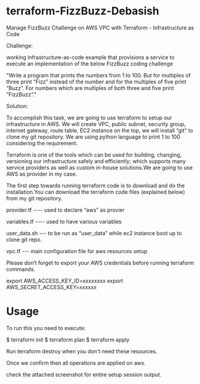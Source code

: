 # terraform-FizzBuzz-Debasish
Manage FizzBuzz Challenge on AWS VPC with Terraform - Infrastructure as Code 

Challenge:

working infrastructure-as-code example that provisions a service to execute an implementation of the below FizzBuzz coding challenge 

"Write a program that prints the numbers from 1 to 100.
But for multiples of three print “Fizz” instead of the number and for the multiples of five print “Buzz”. For numbers which are multiples of both three and five print “FizzBuzz”."


Solution:

To accomplish this task, we are going to use terraform to setup our infrastructure in AWS. We will create VPC, public subnet, security group, internet gateway, route table, EC2 instance on the top, we will install “git” to clone my git repository. We are using python language to print 1 to 100 considering the requirement.

Terraform is one of the tools which can be used for building, changing, versioning our infrastructure safely and efficiently; which supports many service providers as well as custom in-house solutions.We are going to use AWS as provider in my case.

The first step towards running terraform code is to download and do the installation.You can download the terraform code files (explained below) from my git repository. 

provider.tf ---- used to declare “aws” as provier

variables.tf ---- used to have various variables

user_data.sh --- to be run as “user_data” while ec2 instance boot up to clone git repo.

vpc.tf --- main configuration file for aws resources setup


Please don’t forget to export your AWS credentials before running terraform commands.


export AWS_ACCESS_KEY_ID=xxxxxxxx
export AWS_SECRET_ACCESS_KEY=xxxxxx

# Usage
To run this you need to execute:

$ terraform init
$ terraform plan
$ terraform apply

Run terraform destroy when you don't need these resources.

Once we confirm then all operations are applied on aws.

check the attached screenshot for entire setup session output.
